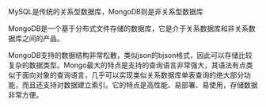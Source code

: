 MySQL是传统的关系型数据库，MongoDB则是非关系型数据库

MongoDB是一个基于分布式文件存储的数据库，它是介于关系数据库和非关系数据库之间的产品。

MongoDB支持的数据结构非常松散，类似json的bjson格式，因此可以存储比较复杂的数据类型。Mongo最大的特点是支持的查询语言非常强大，其语法有点类似于面向对象的查询语言，几乎可以实现类似关系数据库单表查询的绝大部分功能，而且还支持对数据建立索引。它的特点是高性能、易部署、易使用，存储数据非常方便。